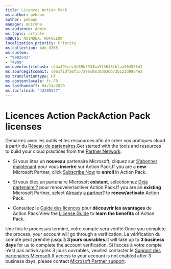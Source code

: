 ```yaml
---
title: Licences Action Pack
ms.author: pebaum
author: pebaum
manager: mnirkhe
ms.audience: Admin
ms.topic: article
ROBOTS: NOINDEX, NOFOLLOW
localization_priority: Priority
ms.collection: Adm_O365
ms.custom:
- "9002542"
- "4909"
ms.openlocfilehash: c44a491cec3d69bf933ba913648fbfaa904526d1
ms.sourcegitcommit: c061f1dfa6f557a9ec083dd030b73b121d9864ea
ms.translationtype: HT
ms.contentlocale: fr-FR
ms.lasthandoff: 04/14/2020
ms.locfileid: "43286547"
---
```

# <a name="action-pack-licenses"></a><span data-ttu-id="f5e38-102">Licences Action Pack</span><span class="sxs-lookup"><span data-stu-id="f5e38-102">Action Pack licenses</span></span>

<span data-ttu-id="f5e38-103">Démarrez avec les outils et les ressources afin de créer vos pratiques cloud à partir du [Réseau de partenaires](https://aka.ms/MPNActionPack).</span><span class="sxs-lookup"><span data-stu-id="f5e38-103">Get started with the tools and resources to build your cloud practices from the [Partner Network](https://aka.ms/MPNActionPack).</span></span>

- <span data-ttu-id="f5e38-104">Si vous êtes un **nouveau** partenaire Microsoft, cliquez sur [S’abonner maintenant](https://aka.ms/MPNActionPackNew) pour vous **inscrire** sur Action Pack.</span><span class="sxs-lookup"><span data-stu-id="f5e38-104">If you are a **new** Microsoft Partner, click [Subscribe Now](https://aka.ms/MPNActionPackNew) to **enroll** in Action Pack.</span></span>

- <span data-ttu-id="f5e38-105">Si vous êtes un partenaire Microsoft **existant**, sélectionnez [Déjà partenaire ?](https://aka.ms/MPNActionPackExisting) pour renouveler/activer Action Pack.</span><span class="sxs-lookup"><span data-stu-id="f5e38-105">If you are an **existing** Microsoft Partner, select [Already a partner?](https://aka.ms/MPNActionPackExisting) to **renew/activate** Action Pack.</span></span> 

- <span data-ttu-id="f5e38-106">Consultez le [Guide des licences](https://aka.ms/MPNActionPackGuide) pour **découvrir les avantages** de Action Pack.</span><span class="sxs-lookup"><span data-stu-id="f5e38-106">View the [License Guide](https://aka.ms/MPNActionPackGuide) to **learn the benefits** of Action Pack.</span></span> 

<span data-ttu-id="f5e38-107">Une fois le processus terminé, votre compte sera vérifié.</span><span class="sxs-lookup"><span data-stu-id="f5e38-107">Once you complete the process, your account will go through a verification.</span></span> <span data-ttu-id="f5e38-108">La vérification du compte peut prendre jusqu’à **3 jours ouvrables**.</span><span class="sxs-lookup"><span data-stu-id="f5e38-108">It will take up to **3 business days** for us to complete the account verification.</span></span> <span data-ttu-id="f5e38-109">Si l’accès à votre compte n’est pas activé après 3 jours ouvrables, veuillez contacter le [Support des partenaires Microsoft](https://aka.ms/MPNActionPackSupport).</span><span class="sxs-lookup"><span data-stu-id="f5e38-109">If access to your account is not enabled after 3 business days, please contact [Microsoft Partner support](https://aka.ms/MPNActionPackSupport).</span></span> 
